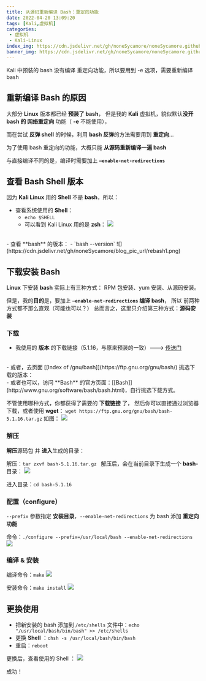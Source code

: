 ```yaml
---
title: 从源码重新编译 Bash：重定向功能
date: 2022-04-20 13:09:20
tags: [Kali,虚拟机]
categories:
 - 虚拟机
 - Kali-Linux
index_img: https://cdn.jsdelivr.net/gh/noneSycamore/noneSycamore.github.io/2022/04/20/%E4%BB%8E%E6%BA%90%E7%A0%81%E9%87%8D%E6%96%B0%E7%BC%96%E8%AF%91Bash%EF%BC%9A%E9%87%8D%E5%AE%9A%E5%90%91%E5%8A%9F%E8%83%BD/bash.jpg
banner_img: https://cdn.jsdelivr.net/gh/noneSycamore/noneSycamore.github.io/2022/04/20/%E4%BB%8E%E6%BA%90%E7%A0%81%E9%87%8D%E6%96%B0%E7%BC%96%E8%AF%91Bash%EF%BC%9A%E9%87%8D%E5%AE%9A%E5%90%91%E5%8A%9F%E8%83%BD/bash.jpg
---
```

Kali 中预装的 bash 没有编译 重定向功能，所以要用到 -e 选项，需要重新编译 bash
<!-- more -->
## 重新编译 Bash 的原因
大部分 **Linux** 版本都已经 **预装了 bash**，
但是我的 **Kali** 虚拟机，貌似默认**没开 bash 的 网络重定向** 功能（ **-e** 不能使用），

而在尝试 **反弹 shell** 的时候，利用 **bash 反弹**的方法需要用到 **重定向**...

为了使用 bash 重定向的功能，大概只能 **从源码重新编译一遍 bash**

与直接编译不同的是，编译时需要加上 **`–enable-net-redirections`**
## 查看 Bash Shell 版本
因为 **Kali Linux** 用的 **Shell** 不是 **bash**，所以：
- 查看系统使用的 **Shell**：
	- `echo $SHELL`
	- 可以看到 Kali Linux 用的是 **zsh**：
![](https://cdn.jsdelivr.net/gh/noneSycamore/blog_pic_url/rebash2.png)

<br>
- 查看 **bash** 的版本：
	- `bash --version` 
![](https://cdn.jsdelivr.net/gh/noneSycamore/blog_pic_url/rebash1.png)

## 下载安装 Bash
**Linux** 下安装 **bash** 实际上有三种方式：
RPM 包安装、yum 安装、从源码安装。

但是，我的**目的**是，要加上 **`–enable-net-redirections` 编译 bash**，
所以 前两种方式都不那么直观（可能也可以？）
总而言之，这里只介绍第三种方式：**源码安装**

### 下载
- 我使用的 **版本** 的下载链接（5.1.16，与原来预装的一致）---> [传送门](https://ftp.gnu.org/gnu/bash/bash-5.1.16.tar.gz)
<br>
- 或者，去页面 [[Index of /gnu/bash]](https://ftp.gnu.org/gnu/bash/) 挑选下载的版本：
<br>
- 或者也可以，访问 **Bash** 的官方页面：[[Bash]](http://www.gnu.org/software/bash/bash.html)，自行挑选下载方式。

不管使用哪种方式，你都获得了需要的 **下载链接** 了，
然后你可以直接通过浏览器下载，或者使用 **wget**：
`wget https://ftp.gnu.org/gnu/bash/bash-5.1.16.tar.gz`
如图：
![](https://cdn.jsdelivr.net/gh/noneSycamore/blog_pic_url/rebash3.png)

### 解压
**解压**源码包 并 **进入**生成的目录：

解压：`tar zxvf bash-5.1.16.tar.gz `
解压后，会在当前目录下生成一个 **bash-** 目录：
![](https://cdn.jsdelivr.net/gh/noneSycamore/blog_pic_url/rebash4.png)

进入目录：`cd bash-5.1.16`

### 配置（configure）
`--prefix` 参数指定 **安装目录**，`--enable-net-redirections` 为 bash 添加 **重定向功能**

命令：`./configure --prefix=/usr/local/bash --enable-net-redirections`
![](https://cdn.jsdelivr.net/gh/noneSycamore/blog_pic_url/rebash5.png)

### 编译 & 安装
编译命令：`make`
![](https://cdn.jsdelivr.net/gh/noneSycamore/blog_pic_url/rebash6.png)

安装命令：`make install`
![](https://cdn.jsdelivr.net/gh/noneSycamore/blog_pic_url/rebash7.png)

## 更换使用
- 把新安装的 bash 添加到 `/etc/shells` 文件中：`echo "/usr/local/bash/bin/bash" >> /etc/shells`
- 更换 **Shell** ：`chsh -s /usr/local/bash/bin/bash`
- 重启：`reboot`

更换后，查看使用的 Shell ：
![](https://cdn.jsdelivr.net/gh/noneSycamore/blog_pic_url/rebash8.png)

成功！
